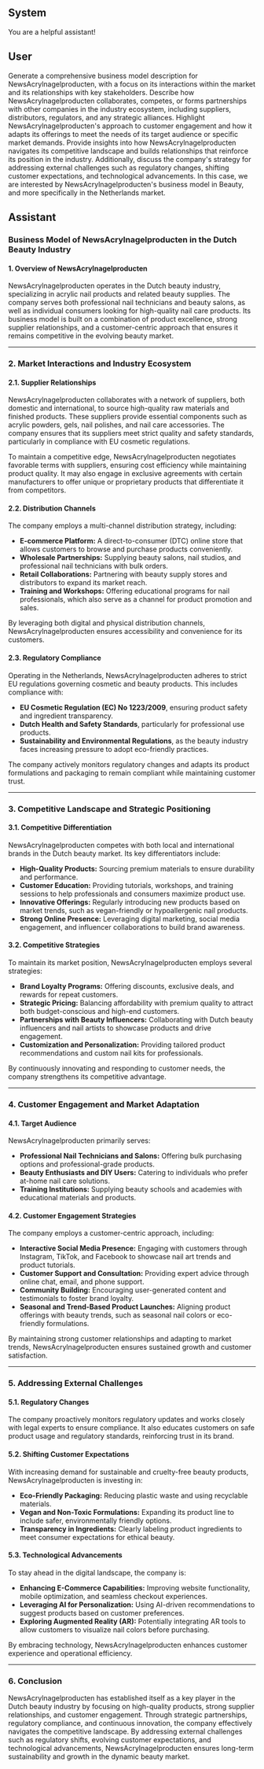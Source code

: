 ## System

You are a helpful assistant!

## User


Generate a comprehensive business model description for NewsAcrylnagelproducten, with a focus on its interactions within the market and its relationships with key stakeholders. Describe how NewsAcrylnagelproducten collaborates, competes, or forms partnerships with other companies in the industry ecosystem, including suppliers, distributors, regulators, and any strategic alliances. Highlight NewsAcrylnagelproducten's approach to customer engagement and how it adapts its offerings to meet the needs of its target audience or specific market demands. Provide insights into how NewsAcrylnagelproducten navigates its competitive landscape and builds relationships that reinforce its position in the industry. Additionally, discuss the company's strategy for addressing external challenges such as regulatory changes, shifting customer expectations, and technological advancements. In this case, we are interested by NewsAcrylnagelproducten's business model in Beauty, and more specifically in the Netherlands market.
        

## Assistant

### **Business Model of NewsAcrylnagelproducten in the Dutch Beauty Industry**  

#### **1. Overview of NewsAcrylnagelproducten**  
NewsAcrylnagelproducten operates in the Dutch beauty industry, specializing in acrylic nail products and related beauty supplies. The company serves both professional nail technicians and beauty salons, as well as individual consumers looking for high-quality nail care products. Its business model is built on a combination of product excellence, strong supplier relationships, and a customer-centric approach that ensures it remains competitive in the evolving beauty market.

---

### **2. Market Interactions and Industry Ecosystem**  

#### **2.1. Supplier Relationships**  
NewsAcrylnagelproducten collaborates with a network of suppliers, both domestic and international, to source high-quality raw materials and finished products. These suppliers provide essential components such as acrylic powders, gels, nail polishes, and nail care accessories. The company ensures that its suppliers meet strict quality and safety standards, particularly in compliance with EU cosmetic regulations.  

To maintain a competitive edge, NewsAcrylnagelproducten negotiates favorable terms with suppliers, ensuring cost efficiency while maintaining product quality. It may also engage in exclusive agreements with certain manufacturers to offer unique or proprietary products that differentiate it from competitors.

#### **2.2. Distribution Channels**  
The company employs a multi-channel distribution strategy, including:  
- **E-commerce Platform:** A direct-to-consumer (DTC) online store that allows customers to browse and purchase products conveniently.  
- **Wholesale Partnerships:** Supplying beauty salons, nail studios, and professional nail technicians with bulk orders.  
- **Retail Collaborations:** Partnering with beauty supply stores and distributors to expand its market reach.  
- **Training and Workshops:** Offering educational programs for nail professionals, which also serve as a channel for product promotion and sales.  

By leveraging both digital and physical distribution channels, NewsAcrylnagelproducten ensures accessibility and convenience for its customers.

#### **2.3. Regulatory Compliance**  
Operating in the Netherlands, NewsAcrylnagelproducten adheres to strict EU regulations governing cosmetic and beauty products. This includes compliance with:  
- **EU Cosmetic Regulation (EC) No 1223/2009**, ensuring product safety and ingredient transparency.  
- **Dutch Health and Safety Standards**, particularly for professional use products.  
- **Sustainability and Environmental Regulations**, as the beauty industry faces increasing pressure to adopt eco-friendly practices.  

The company actively monitors regulatory changes and adapts its product formulations and packaging to remain compliant while maintaining customer trust.

---

### **3. Competitive Landscape and Strategic Positioning**  

#### **3.1. Competitive Differentiation**  
NewsAcrylnagelproducten competes with both local and international brands in the Dutch beauty market. Its key differentiators include:  
- **High-Quality Products:** Sourcing premium materials to ensure durability and performance.  
- **Customer Education:** Providing tutorials, workshops, and training sessions to help professionals and consumers maximize product use.  
- **Innovative Offerings:** Regularly introducing new products based on market trends, such as vegan-friendly or hypoallergenic nail products.  
- **Strong Online Presence:** Leveraging digital marketing, social media engagement, and influencer collaborations to build brand awareness.  

#### **3.2. Competitive Strategies**  
To maintain its market position, NewsAcrylnagelproducten employs several strategies:  
- **Brand Loyalty Programs:** Offering discounts, exclusive deals, and rewards for repeat customers.  
- **Strategic Pricing:** Balancing affordability with premium quality to attract both budget-conscious and high-end customers.  
- **Partnerships with Beauty Influencers:** Collaborating with Dutch beauty influencers and nail artists to showcase products and drive engagement.  
- **Customization and Personalization:** Providing tailored product recommendations and custom nail kits for professionals.  

By continuously innovating and responding to customer needs, the company strengthens its competitive advantage.

---

### **4. Customer Engagement and Market Adaptation**  

#### **4.1. Target Audience**  
NewsAcrylnagelproducten primarily serves:  
- **Professional Nail Technicians and Salons:** Offering bulk purchasing options and professional-grade products.  
- **Beauty Enthusiasts and DIY Users:** Catering to individuals who prefer at-home nail care solutions.  
- **Training Institutions:** Supplying beauty schools and academies with educational materials and products.  

#### **4.2. Customer Engagement Strategies**  
The company employs a customer-centric approach, including:  
- **Interactive Social Media Presence:** Engaging with customers through Instagram, TikTok, and Facebook to showcase nail art trends and product tutorials.  
- **Customer Support and Consultation:** Providing expert advice through online chat, email, and phone support.  
- **Community Building:** Encouraging user-generated content and testimonials to foster brand loyalty.  
- **Seasonal and Trend-Based Product Launches:** Aligning product offerings with beauty trends, such as seasonal nail colors or eco-friendly formulations.  

By maintaining strong customer relationships and adapting to market trends, NewsAcrylnagelproducten ensures sustained growth and customer satisfaction.

---

### **5. Addressing External Challenges**  

#### **5.1. Regulatory Changes**  
The company proactively monitors regulatory updates and works closely with legal experts to ensure compliance. It also educates customers on safe product usage and regulatory standards, reinforcing trust in its brand.

#### **5.2. Shifting Customer Expectations**  
With increasing demand for sustainable and cruelty-free beauty products, NewsAcrylnagelproducten is investing in:  
- **Eco-Friendly Packaging:** Reducing plastic waste and using recyclable materials.  
- **Vegan and Non-Toxic Formulations:** Expanding its product line to include safer, environmentally friendly options.  
- **Transparency in Ingredients:** Clearly labeling product ingredients to meet consumer expectations for ethical beauty.  

#### **5.3. Technological Advancements**  
To stay ahead in the digital landscape, the company is:  
- **Enhancing E-Commerce Capabilities:** Improving website functionality, mobile optimization, and seamless checkout experiences.  
- **Leveraging AI for Personalization:** Using AI-driven recommendations to suggest products based on customer preferences.  
- **Exploring Augmented Reality (AR):** Potentially integrating AR tools to allow customers to visualize nail colors before purchasing.  

By embracing technology, NewsAcrylnagelproducten enhances customer experience and operational efficiency.

---

### **6. Conclusion**  
NewsAcrylnagelproducten has established itself as a key player in the Dutch beauty industry by focusing on high-quality products, strong supplier relationships, and customer engagement. Through strategic partnerships, regulatory compliance, and continuous innovation, the company effectively navigates the competitive landscape. By addressing external challenges such as regulatory shifts, evolving customer expectations, and technological advancements, NewsAcrylnagelproducten ensures long-term sustainability and growth in the dynamic beauty market.

